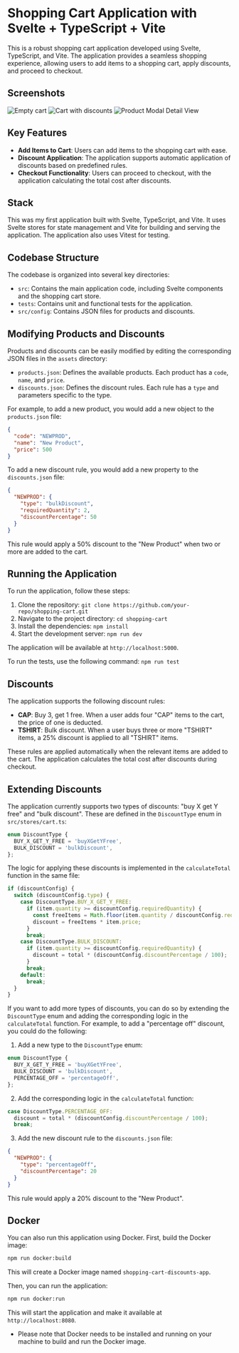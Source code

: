 # Shopping Cart Application with Svelte + TypeScript + Vite

This is a robust shopping cart application developed using Svelte, TypeScript, and Vite. The application provides a seamless shopping experience, allowing users to add items to a shopping cart, apply discounts, and proceed to checkout.


## Screenshots
![Empty cart](./screenshot/CartEmpty.png)
![Cart with discounts](./screenshot/CartDiscounts.png)
![Product Modal Detail View](./screenshot/ProductModal.png)

## Key Features

- **Add Items to Cart**: Users can add items to the shopping cart with ease.
- **Discount Application**: The application supports automatic application of discounts based on predefined rules.
- **Checkout Functionality**: Users can proceed to checkout, with the application calculating the total cost after discounts.

## Stack

This was my first application built with Svelte, TypeScript, and Vite. It uses Svelte stores for state management and Vite for building and serving the application. The application also uses Vitest for testing.
## Codebase Structure

The codebase is organized into several key directories:

- `src`: Contains the main application code, including Svelte components and the shopping cart store.
- `tests`: Contains unit and functional tests for the application.
- `src/config`: Contains JSON files for products and discounts.

## Modifying Products and Discounts

Products and discounts can be easily modified by editing the corresponding JSON files in the `assets` directory:

- `products.json`: Defines the available products. Each product has a `code`, `name`, and `price`.
- `discounts.json`: Defines the discount rules. Each rule has a `type` and parameters specific to the type.

For example, to add a new product, you would add a new object to the `products.json` file:

```json
{
  "code": "NEWPROD",
  "name": "New Product",
  "price": 500
}
```

To add a new discount rule, you would add a new property to the `discounts.json` file:

```json
{
  "NEWPROD": {
    "type": "bulkDiscount",
    "requiredQuantity": 2,
    "discountPercentage": 50
  }
}
```

This rule would apply a 50% discount to the "New Product" when two or more are added to the cart.

## Running the Application

To run the application, follow these steps:

1. Clone the repository: `git clone https://github.com/your-repo/shopping-cart.git`
2. Navigate to the project directory: `cd shopping-cart`
3. Install the dependencies: `npm install`
4. Start the development server: `npm run dev`

The application will be available at `http://localhost:5000`.

To run the tests, use the following command: `npm run test`

## Discounts

The application supports the following discount rules:

- **CAP**: Buy 3, get 1 free. When a user adds four "CAP" items to the cart, the price of one is deducted.
- **TSHIRT**: Bulk discount. When a user buys three or more "TSHIRT" items, a 25% discount is applied to all "TSHIRT" items.

These rules are applied automatically when the relevant items are added to the cart. The application calculates the total cost after discounts during checkout.


## Extending Discounts

The application currently supports two types of discounts: "buy X get Y free" and "bulk discount". These are defined in the `DiscountType` enum in `src/stores/cart.ts`:

```ts
enum DiscountType {
  BUY_X_GET_Y_FREE = 'buyXGetYFree',
  BULK_DISCOUNT = 'bulkDiscount',
};
```

The logic for applying these discounts is implemented in the `calculateTotal` function in the same file:

```ts
if (discountConfig) {
  switch (discountConfig.type) {
    case DiscountType.BUY_X_GET_Y_FREE:
      if (item.quantity >= discountConfig.requiredQuantity) {
        const freeItems = Math.floor(item.quantity / discountConfig.requiredQuantity) * discountConfig.freeQuantity;
        discount = freeItems * item.price;
      }
      break;
    case DiscountType.BULK_DISCOUNT:
      if (item.quantity >= discountConfig.requiredQuantity) {
        discount = total * (discountConfig.discountPercentage / 100);
      }
      break;
    default:
      break;
  }
}
```
If you want to add more types of discounts, you can do so by extending the `DiscountType` enum and adding the corresponding logic in the `calculateTotal` function. For example, to add a "percentage off" discount, you could do the following:

1. Add a new type to the `DiscountType` enum:

```ts
enum DiscountType {
  BUY_X_GET_Y_FREE = 'buyXGetYFree',
  BULK_DISCOUNT = 'bulkDiscount',
  PERCENTAGE_OFF = 'percentageOff',
};
```

2. Add the corresponding logic in the `calculateTotal` function:

```ts
case DiscountType.PERCENTAGE_OFF:
  discount = total * (discountConfig.discountPercentage / 100);
  break;
```

3. Add the new discount rule to the `discounts.json` file:

```json
{
  "NEWPROD": {
    "type": "percentageOff",
    "discountPercentage": 20
  }
}
```

This rule would apply a 20% discount to the "New Product".


## Docker

You can also run this application using Docker. First, build the Docker image:

```bash
npm run docker:build
```

This will create a Docker image named `shopping-cart-discounts-app`.

Then, you can run the application:

```bash
npm run docker:run
```

This will start the application and make it available at `http://localhost:8080`.


* Please note that Docker needs to be installed and running on your machine to build and run the Docker image.
